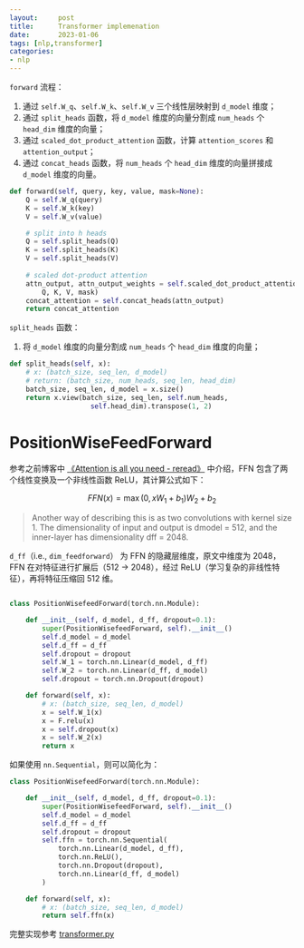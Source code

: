 ```yaml
---
layout:     post
title:      Transformer implemenation
date:       2023-01-06
tags: [nlp,transformer]
categories: 
- nlp
---
```



`forward` 流程：
1. 通过 `self.W_q`、`self.W_k`、`self.W_v` 三个线性层映射到 `d_model` 维度； 
2. 通过 `split_heads` 函数，将 `d_model` 维度的向量分割成 `num_heads` 个 `head_dim` 维度的向量；
3. 通过 `scaled_dot_product_attention` 函数，计算 `attention_scores` 和 `attention_output`；
4. 通过 `concat_heads` 函数，将 `num_heads` 个 `head_dim` 维度的向量拼接成 `d_model` 维度的向量。


```python
def forward(self, query, key, value, mask=None):
    Q = self.W_q(query)
    K = self.W_k(key)
    V = self.W_v(value)

    # split into h heads
    Q = self.split_heads(Q)
    K = self.split_heads(K)
    V = self.split_heads(V)
    
    # scaled dot-product attention
    attn_output, attn_output_weights = self.scaled_dot_product_attention(
        Q, K, V, mask)
    concat_attention = self.concat_heads(attn_output)
    return concat_attention
```

`split_heads` 函数：
1. 将 `d_model` 维度的向量分割成 `num_heads` 个 `head_dim` 维度的向量；

```python
def split_heads(self, x):
    # x: (batch_size, seq_len, d_model)
    # return: (batch_size, num_heads, seq_len, head_dim)
    batch_size, seq_len, d_model = x.size()
    return x.view(batch_size, seq_len, self.num_heads,
                    self.head_dim).transpose(1, 2)
```

# PositionWiseFeedForward
参考之前博客中 [《Attention is all you need - reread》]({{site.baseurl}}/2022/09/30/Attention-is-all-you-need-reread/) 中介绍，FFN 包含了两个线性变换及一个非线性函数 ReLU，其计算公式如下：

$$FFN(x) = \max(0, xW_1 + b_1)W_2 + b_2$$

> Another way of describing this is as two convolutions with kernel size 1. The dimensionality of input and output is dmodel = 512, and the inner-layer has dimensionality dff = 2048.

`d_ff`（i.e., `dim_feedforward`） 为 FFN 的隐藏层维度，原文中维度为 2048，FFN 在对特征进行扩展后（512 -> 2048），经过 ReLU（学习复杂的非线性特征），再将特征压缩回 512 维。

```python

class PositionWisefeedForward(torch.nn.Module):

    def __init__(self, d_model, d_ff, dropout=0.1):
        super(PositionWisefeedForward, self).__init__()
        self.d_model = d_model
        self.d_ff = d_ff
        self.dropout = dropout
        self.W_1 = torch.nn.Linear(d_model, d_ff)
        self.W_2 = torch.nn.Linear(d_ff, d_model)
        self.dropout = torch.nn.Dropout(dropout)

    def forward(self, x):
        # x: (batch_size, seq_len, d_model)
        x = self.W_1(x)
        x = F.relu(x)
        x = self.dropout(x)
        x = self.W_2(x)
        return x
```

如果使用 `nn.Sequential`，则可以简化为：

```python
class PositionWisefeedForward(torch.nn.Module):

    def __init__(self, d_model, d_ff, dropout=0.1):
        super(PositionWisefeedForward, self).__init__()
        self.d_model = d_model
        self.d_ff = d_ff
        self.dropout = dropout
        self.ffn = torch.nn.Sequential(
            torch.nn.Linear(d_model, d_ff),
            torch.nn.ReLU(),
            torch.nn.Dropout(dropout),
            torch.nn.Linear(d_ff, d_model)
        )

    def forward(self, x):
        # x: (batch_size, seq_len, d_model)
        return self.ffn(x)
```

完整实现参考 [transformer.py](https://github.com/gaonagliu/gaonagliu.github.io/blob/master/codes/2023/transformer.py)



